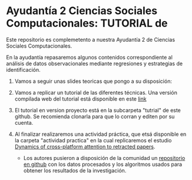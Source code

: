 # Ayudantía 2 Ciencias Sociales Computacionales: TUTORIAL de 

Este repositorio  es complemetento a nuestra Ayudantía 2 de Ciencias Sociales Computacionales.

En la ayudantía repasaremos algunos contenidos correspondiente al análisis de datos observacionales mediante regresiones y estrategias de identificación. 

1. Vamos a seguir unas slides teoricas que pongo a su disposición:
2. Vamos a replicar un tutorial de las diferentes técnicas. Una versión compilada web del tutorial está disponible en este [link](https://rpubs.com/maoyarzun/974348)
3. El tutorial en version proyecto está en la subcarpeta "tutrial" de este github. Se recomienda clonarla para que lo corran y editen por su cuenta.
4. Al finalizar realizaremos una actividad práctica, que etsá disponible en la carpeta "actividad practica" en la cual replicaremos el estudio [Dynamics of cross-platform attention to retracted papers](https://www.pnas.org/doi/10.1073/pnas.2119086119).

    - Los autores pusieron a disposición de la comunidad un [repositorio en github](https://github.com/haoopeng/retraction_attention) con los datos procesados y los algoritmos usados para obtener los resultados de la investigación.

